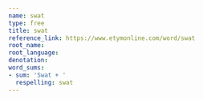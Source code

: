 ```yaml
---
name: swat
type: free
title: swat
reference_link: https://www.etymonline.com/word/swat
root_name: 
root_language: 
denotation: 
word_sums:
- sum: 'Swat + '
  respelling: swat
---
```

